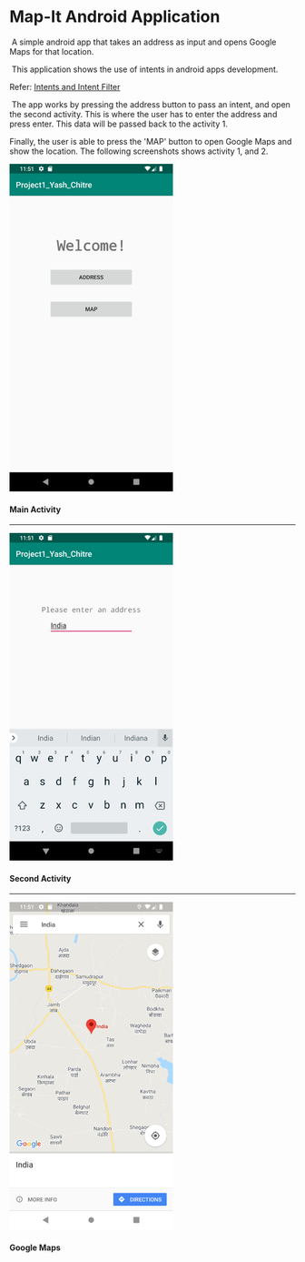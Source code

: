 # Map-It Android Application
​	A simple android app that takes an address as input and opens Google Maps for that location.

​	This application shows the use of intents in android apps development.

Refer: [Intents and Intent Filter](https://developer.android.com/guide/components/intents-filters)

​	The app works by pressing the address button to pass an intent, and open the second activity. This is where the user has to enter the address and press enter. This data will be passed back to the activity 1.

Finally, the user is able to press the 'MAP' button to open Google Maps and show the location. The following screenshots shows activity 1, and 2.

<img src="https://github.com/yashchitre03/Map-It/blob/master/Screenshot_1.png" alt="alt text" width="288" height="576">

#### Main Activity

-----------------------

<img src="https://github.com/yashchitre03/Map-It/blob/master/Screenshot_2.png" alt="alt text" width="288" height="576">

#### Second Activity

---------------------------------------

<img src="https://github.com/yashchitre03/Map-It/blob/master/Screenshot_3.png" alt="alt text" width="288" height="576">

#### Google Maps